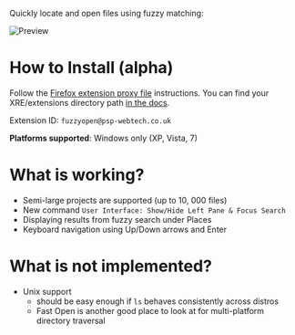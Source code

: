 Quickly locate and open files using fuzzy matching:

![Preview](http://i.imgur.com/RrGqi.png)

How to Install (alpha)
======================

Follow the [Firefox extension proxy file](https://developer.mozilla.org/en/Setting_up_extension_development_environment#Firefox_extension_proxy_file)
instructions. You can find your XRE/extensions directory path [in the docs](http://docs.activestate.com/komodo/5.0/trouble.html#appdata_dir).

Extension ID: `fuzzyopen@psp-webtech.co.uk`

**Platforms supported**: Windows only (XP, Vista, 7)

What is working?
================

* Semi-large projects are supported (up to 10, 000 files)
* New command `User Interface: Show/Hide Left Pane & Focus Search`
* Displaying results from fuzzy search under Places
* Keyboard navigation using Up/Down arrows and Enter

What is not implemented?
========================

* Unix support
  - should be easy enough if `ls` behaves consistently across distros
  - Fast Open is another good place to look at for multi-platform directory traversal

